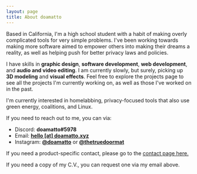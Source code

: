 ```yaml
---
layout: page
title: About doamatto
---
```


Based in California, I'm a high school student with a habit of making overly complicated tools for very simple problems. I've been working towards making more software aimed to empower others into making their dreams a reality, as well as helping push for better privacy laws and policies.

I have skills in **graphic design**, **software development**, **web development**, and **audio and video editing**. I am currently slowly, but surely, picking up **3D modeling** and **visual effects**. Feel free to explore the projects page to see all the projects I'm currently working on, as well as those I've worked on in the past.

I'm currently interested in homelabbing, privacy-focused tools that also use green energy, coalitions, and Linux.

If you need to reach out to me, you can via:

- Discord: **doamatto#5978**
- Email: **[hello [at] doamatto.xyz](mailto:hello@doamatto.xyz)**
- Instagram: **[@doamatto](https://instagr.am/doamatto)** or **[@thetruedoormat](https://instagr.am/thetruedoormat)**

If you need a product-specific contact, please go to the [contact page here.](contact.md)

If you need a copy of my C.V., you can request one via my email above.